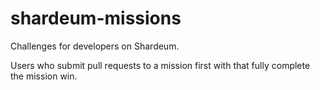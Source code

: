 # shardeum-missions

Challenges for developers on Shardeum.

Users who submit pull requests to a mission first with that fully complete the mission win.
